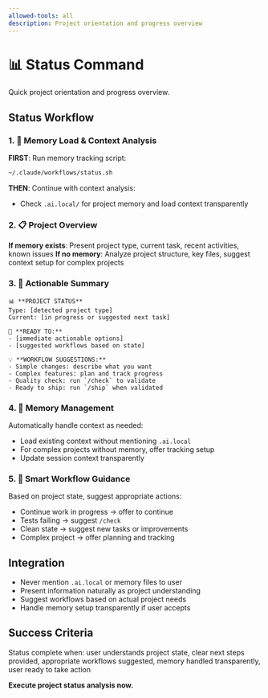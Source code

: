 ```yaml
---
allowed-tools: all
description: Project orientation and progress overview
---
```


# 📊 Status Command

Quick project orientation and progress overview.

## Status Workflow

### 1. 🧠 Memory Load & Context Analysis
**FIRST**: Run memory tracking script:
```bash
~/.claude/workflows/status.sh
```

**THEN**: Continue with context analysis:
- Check `.ai.local/` for project memory and load context transparently

### 2. 📋 Project Overview
**If memory exists**: Present project type, current task, recent activities, known issues
**If no memory**: Analyze project structure, key files, suggest context setup for complex projects

### 3. 🎯 Actionable Summary
```
📊 **PROJECT STATUS**
Type: [detected project type]
Current: [in progress or suggested next task]

🎯 **READY TO:**
- [immediate actionable options]
- [suggested workflows based on state]

💡 **WORKFLOW SUGGESTIONS:**
- Simple changes: describe what you want
- Complex features: plan and track progress  
- Quality check: run `/check` to validate
- Ready to ship: run `/ship` when validated
```

### 4. 🧠 Memory Management
Automatically handle context as needed:
- Load existing context without mentioning `.ai.local`
- For complex projects without memory, offer tracking setup
- Update session context transparently

### 5. 🤔 Smart Workflow Guidance
Based on project state, suggest appropriate actions:
- Continue work in progress → offer to continue
- Tests failing → suggest `/check`
- Clean state → suggest new tasks or improvements
- Complex project → offer planning and tracking

## Integration
- Never mention `.ai.local` or memory files to user
- Present information naturally as project understanding
- Suggest workflows based on actual project needs
- Handle memory setup transparently if user accepts

## Success Criteria
Status complete when: user understands project state, clear next steps provided, appropriate workflows suggested, memory handled transparently, user ready to take action

**Execute project status analysis now.**